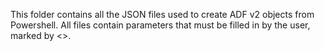 This folder contains all the JSON files used to create ADF v2 objects from Powershell.  All files contain parameters that must be filled in by the user, marked by &lt;&gt;.
